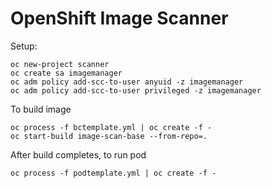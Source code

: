 # OpenShift Image Scanner

Setup:

```
oc new-project scanner
oc create sa imagemanager
oc adm policy add-scc-to-user anyuid -z imagemanager
oc adm policy add-scc-to-user privileged -z imagemanager
```
To build image
```
oc process -f bctemplate.yml | oc create -f -
oc start-build image-scan-base --from-repo=.
```
After build completes, to run pod
```
oc process -f podtemplate.yml | oc create -f -
```

